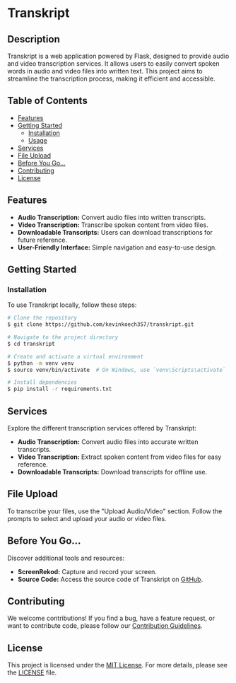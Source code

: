 # Transkript

## Description

Transkript is a web application powered by Flask, designed to provide audio and video transcription services. It allows users to easily convert spoken words in audio and video files into written text. This project aims to streamline the transcription process, making it efficient and accessible.

## Table of Contents

- [Features](#features)
- [Getting Started](#getting-started)
  - [Installation](#installation)
  - [Usage](#usage)
- [Services](#services)
- [File Upload](#file-upload)
- [Before You Go...](#before-you-go)
- [Contributing](#contributing)
- [License](#license)

## Features

- **Audio Transcription:** Convert audio files into written transcripts.
- **Video Transcription:** Transcribe spoken content from video files.
- **Downloadable Transcripts:** Users can download transcriptions for future reference.
- **User-Friendly Interface:** Simple navigation and easy-to-use design.

## Getting Started

### Installation

To use Transkript locally, follow these steps:

```bash
# Clone the repository
$ git clone https://github.com/kevinkoech357/transkript.git

# Navigate to the project directory
$ cd transkript

# Create and activate a virtual environment
$ python -m venv venv
$ source venv/bin/activate  # On Windows, use `venv\Scripts\activate`

# Install dependencies
$ pip install -r requirements.txt
```

## Services

Explore the different transcription services offered by Transkript:

- **Audio Transcription:** Convert audio files into accurate written transcripts.
- **Video Transcription:** Extract spoken content from video files for easy reference.
- **Downloadable Transcripts:** Download transcripts for offline use.

## File Upload

To transcribe your files, use the "Upload Audio/Video" section. Follow the prompts to select and upload your audio or video files.

## Before You Go...

Discover additional tools and resources:

- **ScreenRekod:** Capture and record your screen.
- **Source Code:** Access the source code of Transkript on [GitHub](https://github.com/kevinkoech357/transkript.git).

## Contributing

We welcome contributions! If you find a bug, have a feature request, or want to contribute code, please follow our [Contribution Guidelines](CONTRIBUTING.md).

## License

This project is licensed under the [MIT License](LICENSE). For more details, please see the [LICENSE](LICENSE) file.
